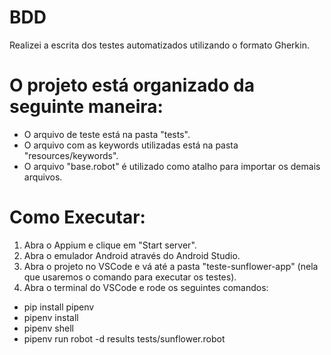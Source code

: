# BDD 
Realizei a escrita dos testes automatizados utilizando o formato Gherkin.

# O projeto está organizado da seguinte maneira:

- O arquivo de teste está na pasta "tests".
- O arquivo com as keywords utilizadas está na pasta "resources/keywords".
- O arquivo "base.robot" é utilizado como atalho para importar os demais arquivos.

# Como Executar:

1. Abra o Appium e clique em "Start server".
2. Abra o emulador Android através do Android Studio.
2. Abra o projeto no VSCode e vá até a pasta "teste-sunflower-app" (nela que usaremos o comando para executar os testes).
3. Abra o terminal do VSCode e rode os seguintes comandos:
- pip install pipenv
- pipenv install
- pipenv shell
- pipenv run robot -d results tests/sunflower.robot